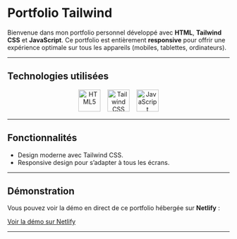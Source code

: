 # Portfolio Tailwind

Bienvenue dans mon portfolio personnel développé avec **HTML**, **Tailwind CSS** et **JavaScript**. Ce portfolio est entièrement **responsive** pour offrir une expérience optimale sur tous les appareils (mobiles, tablettes, ordinateurs).

---

## Technologies utilisées

<p align="center">
  <img src="https://cdn.jsdelivr.net/gh/devicons/devicon/icons/html5/html5-original.svg" alt="HTML5" width="50" height="50" />
  &nbsp;&nbsp;
  <img src="https://cdn.jsdelivr.net/gh/devicons/devicon/icons/tailwindcss/tailwindcss.svg" alt="Tailwind CSS" width="50" height="50" />
  &nbsp;&nbsp;
  <img src="https://cdn.jsdelivr.net/gh/devicons/devicon/icons/javascript/javascript-original.svg" alt="JavaScript" width="50" height="50" />
</p>

---

## Fonctionnalités

- Design moderne avec Tailwind CSS.
- Responsive design pour s’adapter à tous les écrans.

---

## Démonstration

Vous pouvez voir la démo en direct de ce portfolio hébergée sur **Netlify** :

[Voir la démo sur Netlify](https://responsive-portfolio-tailwindcss.netlify.app/)

---

